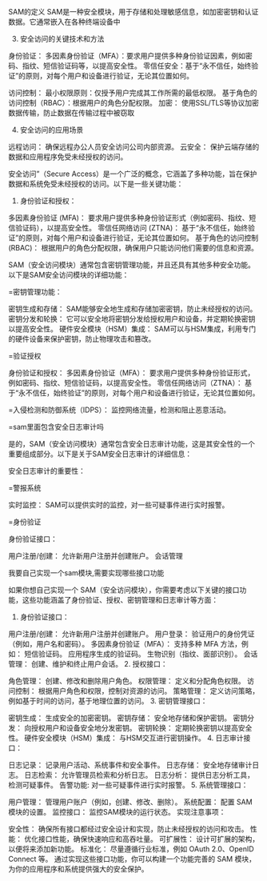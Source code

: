 SAM的定义
SAM是一种安全模块，用于存储和处理敏感信息，如加密密钥和认证数据。它通常嵌入在各种终端设备中


3. 安全访问的关键技术和方法

身份验证：
多因素身份验证（MFA）：要求用户提供多种身份验证因素，例如密码、指纹、短信验证码等，以提高安全性。
零信任安全：基于“永不信任，始终验证”的原则，对每个用户和设备进行验证，无论其位置如何。

访问控制：
最小权限原则：仅授予用户完成其工作所需的最低权限。
基于角色的访问控制（RBAC）：根据用户的角色分配权限。
加密：
使用SSL/TLS等协议加密数据传输，防止数据在传输过程中被窃取



4. 安全访问的应用场景

远程访问：
确保远程办公人员安全访问公司内部资源。
云安全：
保护云端存储的数据和应用程序免受未经授权的访问。


安全访问”（Secure Access）是一个广泛的概念，它涵盖了多种功能，旨在保护数据和系统免受未经授权的访问。以下是一些关键功能：

1. 身份验证和授权：

多因素身份验证 (MFA)：
要求用户提供多种身份验证形式（例如密码、指纹、短信验证码），以提高安全性。
零信任网络访问 (ZTNA)：
基于“永不信任，始终验证”的原则，对每个用户和设备进行验证，无论其位置如何。
基于角色的访问控制 (RBAC)：
根据用户的角色分配权限，确保用户只能访问他们需要的信息和资源。


SAM（安全访问模块）通常包含密钥管理功能，并且还具有其他多种安全功能。以下是SAM安全访问模块的详细功能：

=密钥管理功能：

密钥生成和存储：
SAM能够安全地生成和存储加密密钥，防止未经授权的访问。
密钥分发和轮换：
它可以安全地将密钥分发给授权用户和设备，并定期轮换密钥以提高安全性。
硬件安全模块（HSM）集成：
SAM可以与HSM集成，利用专门的硬件设备来保护密钥，防止物理攻击和篡改。

=验证授权

 

身份验证和授权：
多因素身份验证（MFA）：
要求用户提供多种身份验证形式，例如密码、指纹、短信验证码，以提高安全性。
零信任网络访问（ZTNA）：
基于“永不信任，始终验证”的原则，对每个用户和设备进行验证，无论其位置如何。

=入侵检测和防御系统（IDPS）：
监控网络流量，检测和阻止恶意活动。



=sam里面包含安全日志审计吗


是的，SAM（安全访问模块）通常包含安全日志审计功能，这是其安全性的一个重要组成部分。以下是关于SAM安全日志审计的详细信息：

安全日志审计的重要性：

=警报系统

实时监控：
SAM可以提供实时的监控，对一些可疑事件进行实时报警。

=身份验证

身份验证接口：

用户注册/创建：
允许新用户注册并创建账户。
会话管理 



我要自己实现一个sam模块,需要实现哪些接口功能


如果你想自己实现一个 SAM（安全访问模块），你需要考虑以下关键的接口功能，这些功能涵盖了身份验证、授权、密钥管理和日志审计等方面：

1. 身份验证接口：

用户注册/创建：
允许新用户注册并创建账户。
用户登录：
验证用户的身份凭证（例如，用户名和密码）。
多因素身份验证（MFA）：
支持多种 MFA 方法，例如：
短信验证码。
应用程序生成的验证码。
生物识别（指纹、面部识别）。
会话管理：
创建、维护和终止用户会话。
2. 授权接口：

角色管理：
创建、修改和删除用户角色。
权限管理：
定义和分配角色权限。
访问控制：
根据用户角色和权限，控制对资源的访问。
策略管理：
定义访问策略，例如基于时间的访问，基于地理位置的访问。
3. 密钥管理接口：

密钥生成：
生成安全的加密密钥。
密钥存储：
安全地存储和保护密钥。
密钥分发：
向授权用户和设备安全地分发密钥。
密钥轮换：
定期轮换密钥以提高安全性。
硬件安全模块（HSM）集成：
与HSM交互进行密钥操作。
4. 日志审计接口：

日志记录：
记录用户活动、系统事件和安全事件。
日志存储：
安全地存储审计日志。
日志检索：
允许管理员检索和分析日志。
日志分析：
提供日志分析工具，检测可疑事件。
告警功能:
对一些可疑事件进行实时报警。
5. 系统管理接口：

用户管理：
管理用户账户（例如，创建、修改、删除）。
系统配置：
配置 SAM 模块的设置。
监控接口：
监控SAM模块的运行状态。
实现注意事项：

安全性：
确保所有接口都经过安全设计和实现，防止未经授权的访问和攻击。
性能：
优化接口性能，确保快速响应和高吞吐量。
可扩展性：
设计可扩展的架构，以便将来添加新功能。
标准化：
尽量遵循行业标准，例如 OAuth 2.0、OpenID Connect 等。
通过实现这些接口功能，你可以构建一个功能完善的 SAM 模块，为你的应用程序和系统提供强大的安全保护。